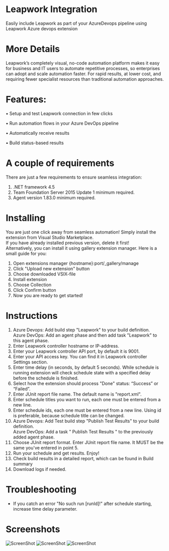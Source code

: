 # Leapwork Integration  
Easily include Leapwork as part of your AzureDevops pipeline using Leapwork Azure devops extension

# More Details 
Leapwork’s completely visual, no-code automation platform makes it easy for business and IT users to automate repetitive processes, so enterprises can adopt and scale automation faster. For rapid results, at lower cost, and requiring fewer specialist resources than traditional automation approaches. 

# Features:
•	Setup and test Leapwork connection in few clicks

•	Run automation flows in your Azure DevOps pipeline

•	Automatically receive results

•	Build status-based results

# A couple of requirements
There are just a few requirements to ensure seamless integration:  
1.	.NET framework 4.5  
2.	Team Foundation Server 2015 Update 1 minimum required.
3.	Agent version 1.83.0 minimum required.

# Installing
You are just one click away from seamless automation! Simply install the extension from Visual Studio Marketplace.  
If you have already installed previous version, delete it first!  
Alternatively, you can install it using gallery extension manager. Here is a small guide for you:
1.	Open extensions manager {hostname}:port/_gallery/manage 
2.	Click "Upload new extension" button
3.	Choose downloaded VSIX-file 
4.	Install extension
5.	Choose Collection
6.	Click Confirm button
7.	Now you are ready to get started!

# Instructions
1.	 Azure Devops: Add build step "Leapwork" to your build definition.   
Azure DevOps: Add an agent phase and then add task "Leapwork" to this agent phase.  
2.	Enter Leapwork controller hostname or IP-address. 
3.  Enter your Leapwork controller API port, by default it is 9001.  
4.  Enter your API access key. You can find it in Leapwork controller Settings section.  
5.	Enter time delay (in seconds, by default 5 seconds). While schedule is running extension will check schedule state with a specified delay before the schedule is finished.  
6.	Select how the extension should process "Done" status: “Success” or “Failed”.  
7.	Enter JUnit report file name. The default name is "report.xml".  
8.	Enter schedule titles you want to run, each one must be entered from a new line.  
9.	Enter schedule ids, each one must be entered from a new line. Using id is preferable, because schedule title can be changed.  
10.	Azure Devops: Add Test build step "Publish Test Results" to your build definition.  
Azure DevOps: Add a task " Publish Test Results " to the previously added agent phase.  
11.	Choose JUnit report format. Enter JUnit report file name. It MUST be the same you've entered in point 5. 
12.	Run your schedule and get results. Enjoy! 
13.	Check build results in a detailed report, which can be found in Build summary  
14.	Download logs if needed.  

# Troubleshooting
- If you catch an error "No such run [runId]!" after schedule starting, increase time delay parameter.

# Screenshots
![ScreenShot](https://github.com/leapwork/Azure-DevOps-plugin\screen1.png)
![ScreenShot](https://github.com/leapwork/Azure-DevOps-plugin\screen2.png)
![ScreenShot](https://github.com/leapwork/Azure-DevOps-plugin\screen3.png)
